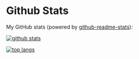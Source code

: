 # Github Stats

My GitHub stats (powered by [github-readme-stats](https://github.com/anuraghazra/github-readme-stats)):

[![github stats](https://github-readme-stats.vercel.app/api?username=aakashsharma003&show_icons=true&hide_title=true&hide_border=true)](https://aakash-sharma.vercel.app)

[![top langs](https://github-readme-stats.vercel.app/api/top-langs/?username=aakashsharma003&layout=compact&hide_border=true)](https://aakash-sharma.vercel.app)
